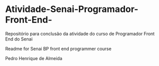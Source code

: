 # Atividade-Senai-Programador-Front-End-
Repositório para conclusão da atividade do curso de Programador Front End do Senai 

Readme for Senai BP front end programmer course

Pedro Henrique de Almeida 
